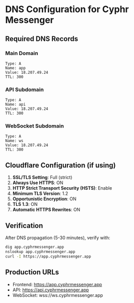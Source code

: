 # DNS Configuration for Cyphr Messenger

## Required DNS Records

### Main Domain
```
Type: A
Name: app
Value: 18.207.49.24
TTL: 300
```

### API Subdomain
```
Type: A
Name: api
Value: 18.207.49.24
TTL: 300
```

### WebSocket Subdomain
```
Type: A
Name: ws
Value: 18.207.49.24
TTL: 300
```

## Cloudflare Configuration (if using)

1. **SSL/TLS Setting**: Full (strict)
2. **Always Use HTTPS**: ON
3. **HTTP Strict Transport Security (HSTS)**: Enable
4. **Minimum TLS Version**: 1.2
5. **Opportunistic Encryption**: ON
6. **TLS 1.3**: ON
7. **Automatic HTTPS Rewrites**: ON

## Verification

After DNS propagation (5-30 minutes), verify with:

```bash
dig app.cyphrmessenger.app
nslookup app.cyphrmessenger.app
curl -I https://app.cyphrmessenger.app
```

## Production URLs

- Frontend: https://app.cyphrmessenger.app
- API: https://api.cyphrmessenger.app
- WebSocket: wss://ws.cyphrmessenger.app

